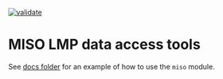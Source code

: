 [![validate](https://github.com/slacgismo/miso/actions/workflows/validate.yml/badge.svg)](https://github.com/slacgismo/miso/actions/workflows/validate.yml)

# MISO LMP data access tools

See [docs folder](https://github.com/slacgismo/miso/tree/master/docs) for an example of how to use the `miso` module.
